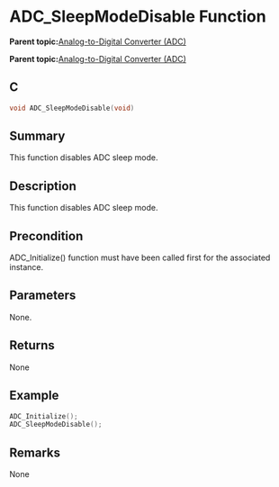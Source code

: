 # ADC\_SleepModeDisable Function

**Parent topic:**[Analog-to-Digital Converter \(ADC\)](GUID-056D5DD2-57C5-445D-95F9-F4FCAA2DFDE1.md)

**Parent topic:**[Analog-to-Digital Converter \(ADC\)](GUID-92E9F62C-DBB2-4C9A-B8AD-EDEE1E2F2BDF.md)

## C

```c
void ADC_SleepModeDisable(void)
```

## Summary

This function disables ADC sleep mode.

## Description

This function disables ADC sleep mode.

## Precondition

ADC\_Initialize\(\) function must have been called first for the associated instance.

## Parameters

None.

## Returns

None

## Example

```c
ADC_Initialize();
ADC_SleepModeDisable();
```

## Remarks

None

